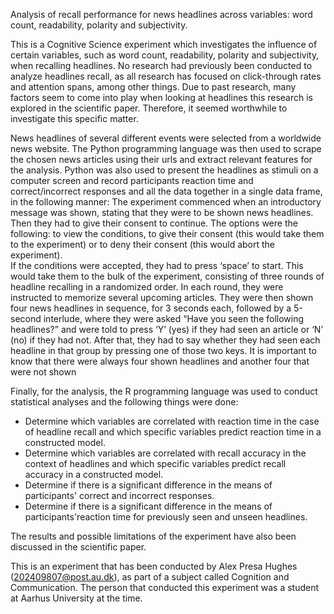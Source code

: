 Analysis of recall performance for news headlines across variables: word count, readability, polarity and subjectivity.

This is a Cognitive Science experiment which investigates the influence of certain variables, such as word count, readability, polarity and subjectivity, when recalling headlines.
No research had previously been conducted to analyze headlines recall, as all research has focused on click-through rates and attention spans, among other things.
Due to past research, many factors seem to come into play when looking at headlines this research is explored in the scientific paper.
Therefore, it seemed worthwhile to investigate this specific matter.

News headlines of several different events were selected from a worldwide news website. The Python programming language was then used to scrape the chosen news articles using their urls and extract relevant features for the analysis.
Python was also used to present the headlines as stimuli on a computer screen and record participants reaction time and correct/incorrect responses and all the data together in a single data frame, in the following manner:
The experiment commenced when an introductory message was shown, stating that they were to be shown news headlines. 
Then they had to give their consent to continue. The options were the following: to view the conditions, to give their consent (this would take them to the experiment) or to deny their consent (this would abort the experiment).  
If the conditions were accepted, they had to press ‘space’ to start. This would take them to the bulk of the experiment, consisting of three rounds of headline recalling in a randomized order. 
In each round, they were instructed to memorize several upcoming articles. They were then shown four news headlines in sequence, for 3 seconds each, followed by a 5-second interlude, where they were asked “Have you seen the following headlines?” and were told to press ‘Y’ (yes) if they had seen an article or ‘N’ (no) if they had not. 
After that, they had to say whether they had seen each headline in that group by pressing one of those two keys. It is important to know that there were always four shown headlines and another four that were not shown

Finally, for the analysis, the R programming language was used to conduct statistical analyses and the following things were done: 
- Determine which variables are correlated with reaction time in the case of headline recall and which specific variables predict reaction time in a constructed model.
- Determine which variables are correlated with recall accuracy in the context of headlines and  which specific variables predict recall accuracy in a constructed model.
- Determine if there is a significant difference in the means of participants' correct and incorrect responses.
- Determine if there is a significant difference in the means of participants'reaction time for previously seen and unseen headlines.

The results and possible limitations of the experiment have also been discussed in the scientific paper.

This is an experiment that has been conducted by Alex Presa Hughes (202409807@post.au.dk), as part of a subject called Cognition and Communication.
The person that conducted this experiment was a student at Aarhus University at the time.

